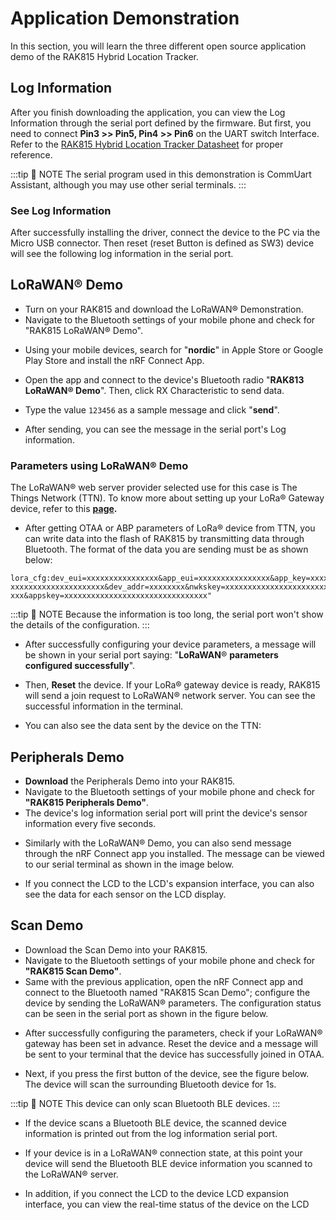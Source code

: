 # Application Demonstration

In this section, you will learn the three different open source application demo of the RAK815 Hybrid Location Tracker. 

## Log Information

After you finish downloading the application, you can view the Log Information through the serial port defined by the firmware. But first, you need to connect **Pin3 >> Pin5, Pin4 >> Pin6** on the UART switch Interface. Refer to the [RAK815 Hybrid Location Tracker Datasheet](https://doc.rakwireless.com/datasheet/rakproducts/rak815-hybrid-location-tracker-datasheet) for proper reference.

:::tip 📝 NOTE
The serial program used in this demonstration is CommUart Assistant, although you may use other serial terminals.
:::

### See Log Information

After successfully installing the driver, connect the device to the PC via the Micro
USB connector. Then reset (reset Button is defined as SW3) device will see the following
log information in the serial port.

<rk-img
  src="/assets/images/quick-start-guide/rak815/5application-demonstration/commuart-assistant-serial-terminal.jpg"
  width="100%"
  figure-number="1"
  caption="CommUart Assistant Serial Terminal"
/>

## LoRaWAN® Demo

* Turn on your RAK815 and download the LoRaWAN® Demonstration. 
* Navigate to the Bluetooth settings of your mobile phone and check for "RAK815 LoRaWAN® Demo". 

<rk-img
  src="/assets/images/quick-start-guide/rak815/5application-demonstration/bluetooth-radio-status.jpg"
  width="50%"
  figure-number="2"
  caption="Bluetooth Radio Status in Mobile Phone"
/>

* Using your mobile devices, search for "**nordic**" in Apple Store or Google Play Store and install the nRF Connect App.

<rk-img
  src="/assets/images/quick-start-guide/rak815/5application-demonstration/nrf-connect-app.jpg"
  width="100%"
  figure-number="3"
  caption="nRF Connect App"
/>

* Open the app and connect to the device's Bluetooth radio "**RAK813
LoRaWAN® Demo**". Then, click RX Characteristic to
send data.

<rk-img
  src="/assets/images/quick-start-guide/rak815/5application-demonstration/connect-to-nrf.jpg"
  width="100%"
  figure-number="4"
  caption="Connecting to RAK815 Bluetooth through nRF Connect"
/>

* Type the value `123456` as a sample message and click "**send**".

<rk-img
  src="/assets/images/quick-start-guide/rak815/5application-demonstration/send-to-nrf.jpg"
  width="100%"
  figure-number="5"
  caption="Sending Message through nRF Connect"
/>

* After sending, you can see the message in the serial port's Log information.

<rk-img
  src="/assets/images/quick-start-guide/rak815/5application-demonstration/message-in-serial-port.jpg"
  width="100%"
  figure-number="6"
  caption="Message shown in the Serial Port log Information"
/>

### Parameters using LoRaWAN® Demo

The LoRaWAN® web server provider selected use for this case is The Things Network (TTN). To know more about setting up your LoRa® Gateway device, refer to this **[page](https://www.thethingsnetwork.org/labs/story/rak831-lora-gateway-from-package-to-online).**

* After getting OTAA or ABP parameters of LoRa® device from TTN, you can write data into the flash of RAK815 by transmitting data
through Bluetooth. The format of the data you are sending must be as shown below:

```
lora_cfg:dev_eui=xxxxxxxxxxxxxxxx&app_eui=xxxxxxxxxxxxxxxx&app_key=xxxxxxxxxxx xxxxxxxxxxxxxxxxxxxxx&dev_addr=xxxxxxxx&nwkskey=xxxxxxxxxxxxxxxxxxxxxxxxxxxxx xxx&appskey=xxxxxxxxxxxxxxxxxxxxxxxxxxxxxxxx"
```

:::tip 📝 NOTE
Because the information is too long, the serial port won't show the details of the configuration.
:::

* After successfully configuring your device parameters, a message will be shown in your serial port saying: "**LoRaWAN**® **parameters configured successfully**".

* Then, **Reset** the device. If your LoRa® gateway device is ready, RAK815 will send a join request to LoRaWAN® network server. You can see the successful information in the terminal. 

<rk-img
  src="/assets/images/quick-start-guide/rak815/5application-demonstration/lorawan-status.jpg"
  width="100%"
  figure-number="7"
  caption="LoRaWAN® Parameters Configuration Status"
/>

* You can also see the data sent by the device on the TTN:

<rk-img
  src="/assets/images/quick-start-guide/rak815/5application-demonstration/ttn-param-lorawan.jpg"
  width="100%"
  figure-number="8"
  caption="LoRaWAN® Parameter Settings in TTN"
/>

## Peripherals Demo

* **Download** the Peripherals Demo into your RAK815.
* Navigate to the Bluetooth settings of your mobile phone and check for **"RAK815 Peripherals Demo"**. 
* The device's log information serial port will print the device's sensor information every five
seconds.

<rk-img
  src="/assets/images/quick-start-guide/rak815/5application-demonstration/dev-info-status.jpg"
  width="100%"
  figure-number="9"
  caption="Device Information Status"
/>

* Similarly with the LoRaWAN® Demo, you can also send message through the nRF Connect app you installed. The message can be viewed to our serial terminal as shown in the image below.

<rk-img
  src="/assets/images/quick-start-guide/rak815/5application-demonstration/message-in-serial-port2.jpg"
  width="100%"
  figure-number="10"
  caption="Message Received shown in Serial Port"
/>

* If you connect the LCD to the LCD's expansion interface, you can also see the data
for each sensor on the LCD display.

<rk-img
  src="/assets/images/quick-start-guide/rak815/5application-demonstration/message-in-lcd.jpg"
  width="50%"
  figure-number="11"
  caption="Message Status shown in LCD"
/>

## Scan Demo

* Download the Scan Demo into your RAK815.
* Navigate to the Bluetooth settings of your mobile phone and check for **"RAK815 Scan Demo"**. 
* Same with the previous application, open the nRF Connect app and connect to the Bluetooth named "RAK815 Scan Demo"; configure the device by sending the LoRaWAN® parameters. The configuration status can be seen in the serial port as shown in the figure below. 

<rk-img
  src="/assets/images/quick-start-guide/rak815/5application-demonstration/lorawan-status2.jpg"
  width="100%"
  figure-number="12"
  caption="LoRaWAN® Parameters Configuration Status"
/>

* After successfully configuring the parameters, check if your LoRaWAN® gateway has been set in advance. Reset the device and a message will be sent to your terminal that the device has successfully joined in OTAA. 

<rk-img
  src="/assets/images/quick-start-guide/rak815/5application-demonstration/otaa-activation.jpg"
  width="100%"
  figure-number="13"
  caption="OTAA Activation Message"
/>

* Next, if you press the first button of the device, see the figure below. The device will
scan the surrounding Bluetooth device for 1s. 

:::tip 📝 NOTE
This device can only scan Bluetooth BLE devices.
:::

<rk-img
  src="/assets/images/quick-start-guide/rak815/5application-demonstration/button-press-ble.jpg"
  width="50%"
  figure-number="14"
  caption="Pressing the Button to Scan BLE"
/>

* If the device scans a Bluetooth BLE device, the scanned device information is printed
out from the log information serial port.

<rk-img
  src="/assets/images/quick-start-guide/rak815/5application-demonstration/scanned-ble-status.jpg"
  width="100%"
  figure-number="15"
  caption="Scanned BLE Information Status"
/>

* If your device is in a LoRaWAN® connection state, at this point your device will send
the Bluetooth BLE device information you scanned to the LoRaWAN® server.

<rk-img
  src="/assets/images/quick-start-guide/rak815/5application-demonstration/scanned-ble-ttn-stat.jpg"
  width="100%"
  figure-number="16"
  caption="Scanned BLE Device Information shown in TTN"
/>

* In addition, if you connect the LCD to the device LCD expansion interface, you can
view the real-time status of the device on the LCD

<rk-img
  src="/assets/images/quick-start-guide/rak815/5application-demonstration/status-in-lcd.jpg"
  width="50%"
  figure-number="17"
  caption="Status Update shown in LCD"
/>


